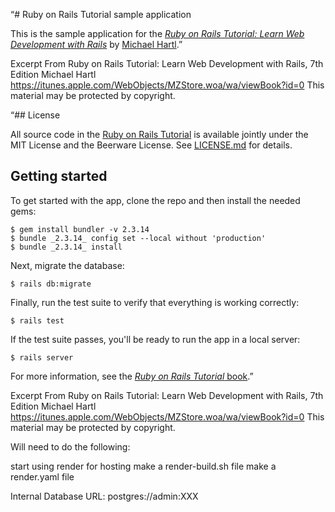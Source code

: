 “# Ruby on Rails Tutorial sample application

This is the sample application for the
[*Ruby on Rails Tutorial:
Learn Web Development with Rails*](https://www.railstutorial.org/)
by [Michael Hartl](https://www.michaelhartl.com/).”

Excerpt From
Ruby on Rails Tutorial: Learn Web Development with Rails, 7th Edition
Michael Hartl
https://itunes.apple.com/WebObjects/MZStore.woa/wa/viewBook?id=0
This material may be protected by copyright.

“## License

All source code in the [Ruby on Rails Tutorial](https://www.railstutorial.org/)
is available jointly under the MIT License and the Beerware License. See
[LICENSE.md](LICENSE.md) for details.

## Getting started

To get started with the app, clone the repo and then install the needed gems:

```
$ gem install bundler -v 2.3.14
$ bundle _2.3.14_ config set --local without 'production'
$ bundle _2.3.14_ install
```

Next, migrate the database:

```
$ rails db:migrate
```

Finally, run the test suite to verify that everything is working correctly:

```
$ rails test
```

If the test suite passes, you'll be ready to run the app in a local server:

```
$ rails server
```

For more information, see the
[*Ruby on Rails Tutorial* book](https://www.railstutorial.org/book).”

Excerpt From
Ruby on Rails Tutorial: Learn Web Development with Rails, 7th Edition
Michael Hartl
https://itunes.apple.com/WebObjects/MZStore.woa/wa/viewBook?id=0
This material may be protected by copyright.

Will need to do the following:

start using render for hosting
make a render-build.sh file
make a render.yaml file

Internal Database URL:
postgres://admin:XXX
